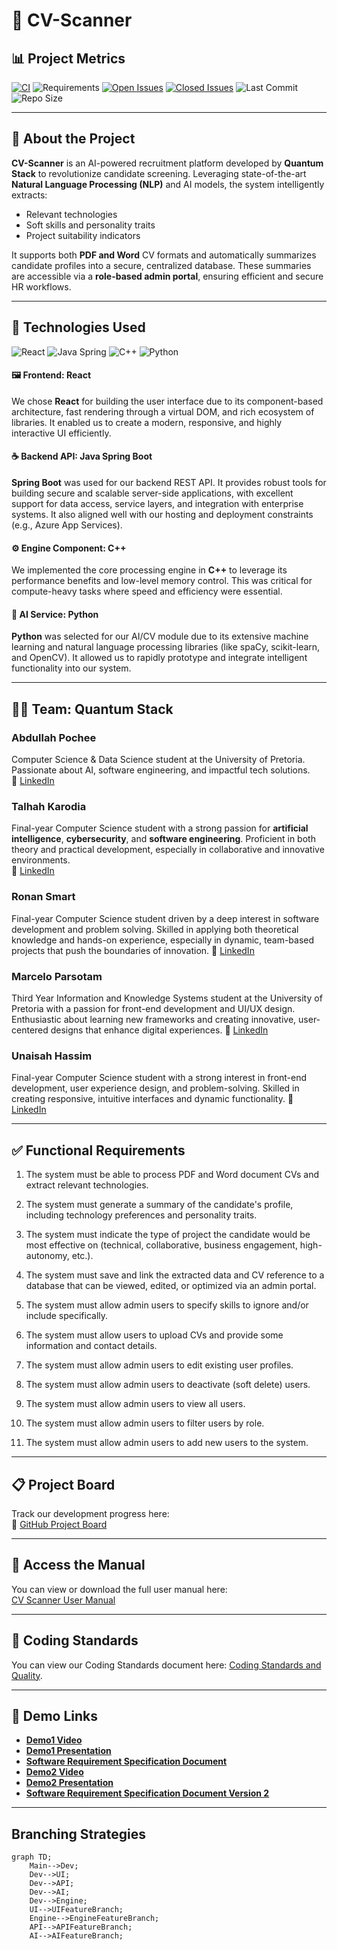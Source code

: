 # 📄 CV-Scanner

## 📊 Project Metrics

[![CI](https://github.com/COS301-SE-2025/CV-Scanner/actions/workflows/CICD.yml/badge.svg)](https://github.com/COS301-SE-2025/CV-Scanner/actions/workflows/CICD.yml)
![Requirements](https://img.shields.io/badge/requirements-satisfied-brightgreen)
[![Open Issues](https://img.shields.io/github/issues/COS301-SE-2025/CV-Scanner)](https://github.com/COS301-SE-2025/CV-Scanner/issues)
[![Closed Issues](https://img.shields.io/github/issues-closed/COS301-SE-2025/CV-Scanner)](https://github.com/COS301-SE-2025/CV-Scanner/issues?q=is%3Aissue+is%3Aclosed)
![Last Commit](https://img.shields.io/github/last-commit/COS301-SE-2025/CV-Scanner)
![Repo Size](https://img.shields.io/github/repo-size/COS301-SE-2025/CV-Scanner)


---

## 🧠 About the Project

**CV-Scanner** is an AI-powered recruitment platform developed by **Quantum Stack** to revolutionize candidate screening. Leveraging state-of-the-art **Natural Language Processing (NLP)** and AI models, the system intelligently extracts:
- Relevant technologies
- Soft skills and personality traits
- Project suitability indicators

It supports both **PDF and Word** CV formats and automatically summarizes candidate profiles into a secure, centralized database. These summaries are accessible via a **role-based admin portal**, ensuring efficient and secure HR workflows.

---

## 🚀 Technologies Used

![React](https://img.shields.io/badge/Frontend-React-61DAFB?logo=react&logoColor=white)
![Java Spring](https://img.shields.io/badge/Backend-Java_Spring-6DB33F?logo=spring&logoColor=white)
![C++](https://img.shields.io/badge/Engine-C++-00599C?logo=c%2B%2B&logoColor=white)
![Python](https://img.shields.io/badge/AI-Python-3776AB?logo=python&logoColor=white)

#### 🖼️ Frontend: React
We chose **React** for building the user interface due to its component-based architecture, fast rendering through a virtual DOM, and rich ecosystem of libraries. It enabled us to create a modern, responsive, and highly interactive UI efficiently.

#### ☕ Backend API: Java Spring Boot
**Spring Boot** was used for our backend REST API. It provides robust tools for building secure and scalable server-side applications, with excellent support for data access, service layers, and integration with enterprise systems. It also aligned well with our hosting and deployment constraints (e.g., Azure App Services).

#### ⚙️ Engine Component: C++
We implemented the core processing engine in **C++** to leverage its performance benefits and low-level memory control. This was critical for compute-heavy tasks where speed and efficiency were essential.

#### 🧠 AI Service: Python
**Python** was selected for our AI/CV module due to its extensive machine learning and natural language processing libraries (like spaCy, scikit-learn, and OpenCV). It allowed us to rapidly prototype and integrate intelligent functionality into our system.

---
## 👨‍💻 Team: Quantum Stack

### Abdullah Pochee  
Computer Science & Data Science student at the University of Pretoria. Passionate about AI, software engineering, and impactful tech solutions.  
🔗 [LinkedIn](https://www.linkedin.com/in/abdullah-pochee-73a916175/)

### Talhah Karodia  
Final-year Computer Science student with a strong passion for **artificial intelligence**, **cybersecurity**, and **software engineering**. Proficient in both theory and practical development, especially in collaborative and innovative environments.  
🔗 [LinkedIn](https://www.linkedin.com/in/talhah-karodia-752657246/)

### Ronan Smart
Final-year Computer Science student driven by a deep interest in software development and problem solving. Skilled in applying both theoretical knowledge and hands-on experience, especially in dynamic, team-based projects that push the boundaries of innovation.
🔗 [LinkedIn](https://www.linkedin.com/in/ronan-smart-361619353/)

### Marcelo Parsotam
Third Year Information and Knowledge Systems student at the University of Pretoria with a passion for front-end development and UI/UX design. Enthusiastic about learning new frameworks and creating innovative, user-centered designs that enhance digital experiences.
🔗 [LinkedIn](https://www.linkedin.com/in/marcelo-parsotam-5965bb355/)

### Unaisah Hassim
Final-year Computer Science student with a strong interest in front-end development, user experience design, and problem-solving. Skilled in creating responsive, intuitive interfaces and dynamic functionality.
🔗 [LinkedIn](https://www.linkedin.com/in/unaisah-hassim-51ab14354/)

---

## ✅ Functional Requirements

1. The system must be able to process PDF and Word document CVs and extract relevant
technologies.

2. The system must generate a summary of the candidate's profile, including technology preferences
and personality traits.

3. The system must indicate the type of project the candidate would be most effective on (technical,
collaborative, business engagement, high-autonomy, etc.).

4. The system must save and link the extracted data and CV reference to a database that can be
viewed, edited, or optimized via an admin portal.

5. The system must allow admin users to specify skills to ignore and/or include specifically.

6. The system must allow users to upload CVs and provide some information and contact details.

7. The system must allow admin users to edit existing user profiles.

8. The system must allow admin users to deactivate (soft delete) users.

9. The system must allow admin users to view all users.

10. The system must allow admin users to filter users by role.

11. The system must allow admin users to add new users to the system.

---

## 📋 Project Board  
Track our development progress here:  
🔗 [GitHub Project Board](https://github.com/orgs/COS301-SE-2025/projects/110/views/1)

---

## 📄 Access the Manual

You can view or download the full user manual here:  
[CV Scanner User Manual](https://drive.google.com/file/d/1U7zqDIqY-VYKJQcDi8kkhpHsde9DV53l/view?usp=sharing)

---

## 📑 Coding Standards

You can view our Coding Standards document here:
[Coding Standards and Quality](https://drive.google.com/file/d/1rp8JnNfPehe5iU65XTH6DaiwV4-LpNIT/view?usp=sharing).

---

## 🔗 Demo Links

- [**Demo1 Video**](https://drive.google.com/file/d/1BtbS0klLEC0HWkYhbL0k7NyrCFnGpLrS/view?usp=sharing)
- [**Demo1 Presentation**](https://docs.google.com/presentation/d/1O4b6erR0Uo78WA-xSwWJO_uA2eCvOgGE/edit?usp=sharing&ouid=117709380918548409880&rtpof=true&sd=true)
- [**Software Requirement Specification Document**](https://drive.google.com/file/d/1AruNcFe2mI8f6CEjC8__o1PSpbJJFRpj/view?usp=sharing)
- [**Demo2 Video**](https://drive.google.com/file/d/1AOb6-VEAaabk0FddT4uh2BHFEV9V2qOl/view?usp=sharing)
- [**Demo2 Presentation**](https://docs.google.com/presentation/d/1MdmJ69tKmyojZ8U0JkynMiWDhxMw-9lg/edit?usp=sharing&ouid=117709380918548409880&rtpof=true&sd=true)
- [**Software Requirement Specification Document Version 2**](https://drive.google.com/file/d/1iAMg_G9gcY91X5osYbNA5--qdqwbtcWq/view?usp=sharing)

---

## Branching Strategies

```mermaid
graph TD;
    Main-->Dev;
    Dev-->UI;
    Dev-->API;
    Dev-->AI;
    Dev-->Engine;
    UI-->UIFeatureBranch;
    Engine-->EngineFeatureBranch;
    API-->APIFeatureBranch;
    AI-->AIFeatureBranch;
```
